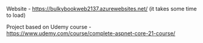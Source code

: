 Website - https://bulkybookweb2137.azurewebsites.net/ (it takes some time to load)

Project based on Udemy course - https://www.udemy.com/course/complete-aspnet-core-21-course/
